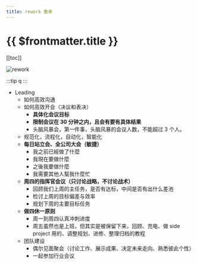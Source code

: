 ```yaml
---
title: rework 重来
---
```


# {{ $frontmatter.title }}

[[toc]]

![rework](/public/rework2.jpg)

:::tip
q
:::

- Leading
  - 如何高效沟通
  - 如何高效开会（决议和表决）
    - **具体化会议目标**
    - **限制会议在 30 分钟之内，且会有要有具体结果**
    - 头脑风暴会，第一件事，头脑风暴的会议人数，不能超过 3 个人。
  - 规范化，流程化，自动化，智能化
  - **每日站立会、全公司大会（敏捷）**
    - 我之前已經做了什麼
    - 我現在要做什麼
    - 之後我要做什麼
    - 我需要其他人幫我什麼忙
  - **周四的指挥官会议（只讨论战略，不讨论战术）**
    - 回顾我们上周的主任务，是否有达标，中间是否有出什么差池
    - 检讨上周的目标偏差与效率
    - 规划下周的主要目标任务
  - **做四休一原则**
    - 周一到周四认真冲刺进度
    - 周五虽然也是上班，但其实是被保留下来，回顾、充电、做 side project 用的、调整规划、进修、整理归档的教程
  - 团队建设
    - 偶尔见面聚会（讨论工作、展示成果、决定未来走向、熟悉彼此个性）
    - 一起参加行业会议
